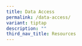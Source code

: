 ```yaml
---
title: Data Access
permalink: /data-access/
variant: tiptap
description: ""
third_nav_title: Resources
---
```

